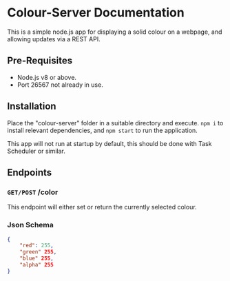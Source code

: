 # Colour-Server Documentation

This is a simple node.js app for displaying a solid colour on a webpage, and allowing updates via a REST API.

## Pre-Requisites
* Node.js v8 or above.
* Port 26567 not already in use.

## Installation
Place the "colour-server" folder in a suitable directory and execute. `npm i` to install relevant dependencies, and `npm start` to run the application.

This app will not run at startup by default, this should be done with Task Scheduler or similar.

## Endpoints
### `GET/POST` /color
This endpoint will either set or return the currently selected colour.

### Json Schema

```json
{
    "red": 255,
    "green" 255,
    "blue" 255,
    "alpha" 255
}
```